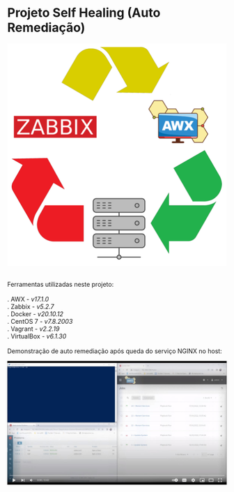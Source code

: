 # Projeto Self Healing (Auto Remediação) #

<kbd>
    <img src="https://github.com/fabiokerber/lab/blob/main/images/self_healing.png">
</kbd>
<br />
<br />

Ferramentas utilizadas neste projeto:<br>
<br />
. AWX - *v17.1.0*<br>
. Zabbix - *v5.2.7*<br>
. Docker - *v20.10.12*<br>
. CentOS 7 - *v7.8.2003*<br>
. Vagrant - *v2.2.19*<br>
. VirtualBox - *v6.1.30*<br>
<br />
Demonstração de auto remediação após queda do serviço NGINX no host:<br>

[![Watch the video](https://github.com/fabiokerber/lab/blob/main/images/youtube_image.jpg)](https://www.youtube.com/watch?v=vT41HjsrEJU)